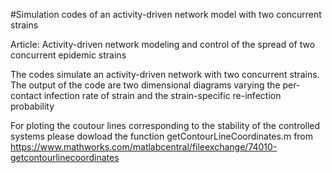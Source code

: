 #Simulation codes of an activity-driven network model with two concurrent strains

Article: Activity-driven network modeling and control of the spread of two concurrent epidemic strains

The codes simulate an activity-driven network with two concurrent strains. The output of the code are two dimensional diagrams varying the per-contact infection rate of strain and the strain-specific re-infection probability

For ploting the coutour lines corresponding to the stability of the controlled systems please dowload the function getContourLineCoordinates.m from https://www.mathworks.com/matlabcentral/fileexchange/74010-getcontourlinecoordinates
